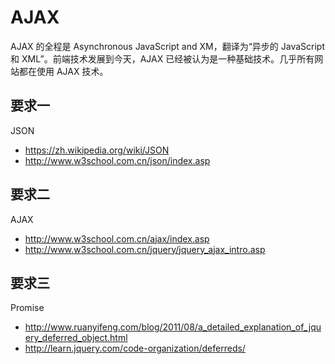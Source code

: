 # AJAX

AJAX 的全程是 Asynchronous JavaScript and XM，翻译为“异步的 JavaScript 和 XML”。前端技术发展到今天，AJAX 已经被认为是一种基础技术。几乎所有网站都在使用 AJAX 技术。

## 要求一

JSON

- https://zh.wikipedia.org/wiki/JSON
- http://www.w3school.com.cn/json/index.asp

## 要求二

AJAX

- http://www.w3school.com.cn/ajax/index.asp
- http://www.w3school.com.cn/jquery/jquery_ajax_intro.asp

## 要求三

Promise

- http://www.ruanyifeng.com/blog/2011/08/a_detailed_explanation_of_jquery_deferred_object.html
- http://learn.jquery.com/code-organization/deferreds/
